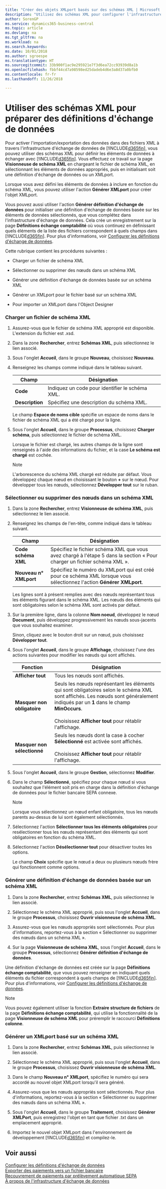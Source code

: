 ```yaml
---
title: "Créer des objets XMLport basés sur des schémas XML | Microsoft Docs"
description: "Utilisez des schémas XML pour configurer l'infrastructure d'échange de documents."
author: SorenGP
ms.service: dynamics365-business-central
ms.topic: article
ms.devlang: na
ms.tgt_pltfrm: na
ms.workload: na
ms.search.keywords: 
ms.date: 10/01/2018
ms.author: sgroespe
ms.translationtype: HT
ms.sourcegitcommit: 33b900f1ac9e295921e7f3d6ea72cc93939d8a1b
ms.openlocfilehash: fbbf44cd7a98598ed25dadeb4d6e3a8d37a0bfb0
ms.contentlocale: fr-fr
ms.lasthandoff: 11/26/2018

---
```

# <a name="use-xml-schemas-to-prepare-data-exchange-definitions"></a>Utiliser des schémas XML pour préparer des définitions d'échange de données
Pour activer l'importation/exportation des données dans des fichiers XML à travers l'infrastructure d'échange de données de [!INCLUDE[d365fin](includes/d365fin_md.md)], vous pouvez utiliser des schémas XML pour définir les éléments de données à échanger avec [!INCLUDE[d365fin](includes/d365fin_md.md)]. Vous effectuez ce travail sur la page **Visionneuse de schéma XML** en chargeant le fichier de schéma XML, en sélectionnant les éléments de données appropriés, puis en initialisant soit une définition d'échange de données ou un XMLport.  

 Lorsque vous avez défini les éléments de données à inclure en fonction du schéma XML, vous pouvez utiliser l'action **Générer XMLport** pour créer l'objet XMLport.  

 Vous pouvez aussi utiliser l'action **Générer définition d'échange de données** pour initialiser une définition d'échange de données basée sur les éléments de données sélectionnés, que vous complétez dans l'infrastructure d'échange de données. Cela crée un enregistrement sur la page **Définitions échange comptabilité** où vous continuez en définissant quels éléments de la liste des fichiers correspondent à quels champs dans [!INCLUDE[d365fin](includes/d365fin_md.md)]. Pour plus d'informations, voir [Configurer les définitions d'échange de données](across-how-to-set-up-data-exchange-definitions.md).  

 Cette rubrique contient les procédures suivantes :  

-   Charger un fichier de schéma XML  

-   Sélectionner ou supprimer des nœuds dans un schéma XML  

-   Générer une définition d'échange de données basée sur un schéma XML  

-   Générer un XMLport pour le fichier basé sur un schéma XML  

-   Pour importer un XMLport dans l'Object Designer  

### <a name="to-load-an-xml-schema-file"></a>Charger un fichier de schéma XML  

1.  Assurez-vous que le fichier de schéma XML approprié est disponible. L'extension du fichier est .xsd.  

2.  Dans la zone **Rechercher**, entrez **Schémas XML**, puis sélectionnez le lien associé.  

3.  Sous l'onglet **Accueil**, dans le groupe **Nouveau**, choisissez **Nouveau**.  

4.  Renseignez les champs comme indiqué dans le tableau suivant.  

    |Champ|Désignation|  
    |---------------------------------|---------------------------------------|  
    |**Code**|Indiquez un code pour identifier le schéma XML.|  
    |**Description**|Spécifiez une description du schéma XML.|  

     Le champ **Espace de noms cible** spécifie un espace de noms dans le fichier de schéma XML qui a été chargé pour la ligne.  

5.  Sous l'onglet **Accueil**, dans le groupe **Processus**, choisissez **Charger schéma**, puis sélectionnez le fichier de schéma XML.  

     Lorsque le fichier est chargé, les autres champs de la ligne sont renseignés à l'aide des informations du fichier, et la case **Le schéma est chargé** est cochée.  

    > [!NOTE]  
    >  L'arborescence du schéma XML chargé est réduite par défaut. Vous développez chaque nœud en choisissant le bouton **+** sur le nœud. Pour développer tous les nœuds, sélectionnez **Développer tout** sur le ruban.  

### <a name="to-select-or-clear-nodes-in-an-xml-schema"></a>Sélectionner ou supprimer des nœuds dans un schéma XML  

1.  Dans la zone **Rechercher**, entrez **Visionneuse de schéma XML**, puis sélectionnez le lien associé.  

2.  Renseignez les champs de l'en-tête, comme indiqué dans le tableau suivant.  

    |Champ|Désignation|  
    |---------------------------------|---------------------------------------|  
    |**Code schéma XML**|Spécifiez le fichier schéma XML que vous avez chargé à l'étape 5 dans la section « Pour charger un fichier schéma XML ».|  
    |**Nouveau n° XMLport**|Spécifiez le numéro du XMLport qui est créé pour ce schéma XML lorsque vous sélectionnez l'action **Générer XMLport**.|  

     Les lignes sont à présent remplies avec des nœuds représentant tous les éléments figurant dans le schéma XML. Les nœuds des éléments qui sont obligatoires selon le schéma XML sont activés par défaut.  

3.  Sur la première ligne, dans la colonne **Nom noeud**, développez le nœud **Document**, puis développez progressivement les nœuds sous-jacents que vous souhaitez examiner.  

     Sinon, cliquez avec le bouton droit sur un nœud, puis choisissez **Développer tout**.  

4.  Sous l'onglet **Accueil**, dans le groupe **Affichage**, choisissez l'une des actions suivantes pour modifier les nœuds qui sont affichés.  

    |**Fonction**|Désignation|  
    |----------------|---------------------------------------|  
    |**Afficher tout**|Tous les nœuds sont affichés.|  
    |**Masquer non obligatoire**|Seuls les nœuds représentant les éléments qui sont obligatoires selon le schéma XML sont affichés. Les nœuds sont généralement indiqués par un **1** dans le champ **MinOccurs**.<br /><br /> Choisissez **Afficher tout** pour rétablir l'affichage.|  
    |**Masquer non sélectionné**|Seuls les nœuds dont la case à cocher **Sélectionné** est activée sont affichés.<br /><br /> Choisissez **Afficher tout** pour rétablir l'affichage.|  

5.  Sous l'onglet **Accueil**, dans le groupe **Gestion**, sélectionnez **Modifier**.  

6.  Dans le champ **Sélectionné**, spécifiez pour chaque nœud si vous souhaitez que l'élément soit pris en charge dans la définition d'échange de données pour le fichier bancaire SEPA connexe.  

    > [!NOTE]  
    >  Lorsque vous sélectionnez un nœud enfant obligatoire, tous les nœuds parents au-dessus de lui sont également sélectionnés.  

7.  Sélectionnez l'action **Sélectionner tous les éléments obligatoires** pour resélectionner tous les nœuds représentant des éléments qui sont obligatoires en fonction du schéma XML.  

8.  Sélectionnez l'action **Désélectionner tout** pour désactiver toutes les options.  

     Le champ **Choix** spécifie que le nœud a deux ou plusieurs nœuds frère qui fonctionnent comme options.  

### <a name="to-generate-a-data-exchange-definition-that-is-based-on-an-xml-schema"></a>Générer une définition d'échange de données basée sur un schéma XML  

1.  Dans la zone **Rechercher**, entrez **Schémas XML**, puis sélectionnez le lien associé.  

2.  Sélectionnez le schéma XML approprié, puis sous l'onglet **Accueil**, dans le groupe **Processus**, choisissez **Ouvrir visionneuse de schéma XML**.  

3.  Assurez-vous que les nœuds appropriés sont sélectionnés. Pour plus d'informations, reportez-vous à la section « Sélectionner ou supprimer des nœuds dans un schéma XML ».  

4.  Sur la page **Visionneuse de schéma XML**, sous l'onglet **Accueil**, dans le groupe **Processus**, sélectionnez **Générer définition d'échange de données**.  

 Une définition d'échange de données est créée sur la page **Définitions échange comptabilité**, que vous pouvez renseigner en indiquant quels éléments du fichier correspondent à quels champs de [!INCLUDE[d365fin](includes/d365fin_md.md)]. Pour plus d'informations, voir [Configurer les définitions d'échange de données](across-how-to-set-up-data-exchange-definitions.md).  

> [!NOTE]  
>  Vous pouvez également utiliser la fonction **Extraire structure de fichiers** de la page **Définitions échange comptabilité**, qui utilise la fonctionnalité de la page **Visionneuse de schéma XML** pour préremplir le raccourci **Définitions colonne**.  

### <a name="to-generate-an-xmlport-that-is-based-on-an-xml-schema"></a>Générer un XMLport basé sur un schéma XML  

1.  Dans la zone **Rechercher**, entrez **Schémas XML**, puis sélectionnez le lien associé.  

2.  Sélectionnez le schéma XML approprié, puis sous l'onglet **Accueil**, dans le groupe **Processus**, choisissez **Ouvrir visionneuse de schéma XML**.  

3.  Dans le champ **Nouveau n° XMLport**, spécifiez le numéro qui sera accordé au nouvel objet XMLport lorsqu'il sera généré.  

4.  Assurez-vous que les nœuds appropriés sont sélectionnés. Pour plus d'informations, reportez-vous à la section « Sélectionner ou supprimer des nœuds dans un schéma XML ».  

5.  Sous l'onglet **Accueil**, dans le groupe **Traitement**, choisissez **Générer XMLPort**, puis enregistrez l'objet en tant que fichier .txt dans un emplacement approprié.  

6. Importez le nouvel objet XMLport dans l'environnement de développement [!INCLUDE[d365fin](includes/d365fin_md.md)] et compilez-le.

## <a name="see-also"></a>Voir aussi  
[Configurer les définitions d'échange de données](across-how-to-set-up-data-exchange-definitions.md)   
[Exporter des paiements vers un fichier bancaire](payables-how-export-payments-bank-file.md)   
[Recouvrement de paiements par prélèvement automatique SEPA](finance-collect-payments-with-sepa-direct-debit.md)   
[À propos de l'infrastructure d'échange de données](across-about-the-data-exchange-framework.md)

